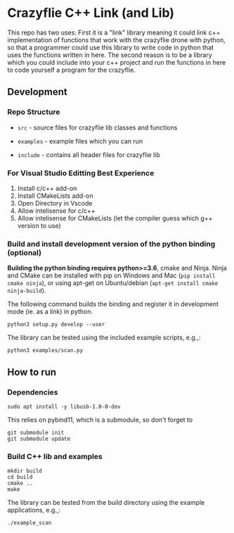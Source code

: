 # Crazyflie C++ Link (and Lib)

This repo has two uses: First it is a "link" library meaning it could link c++ implementation of functions that work with the crazyflie 
drone with python, so that a programmer could use this library to write code in python that uses the functions written in here. The second reason is to be a library which you could include into your c++ project and run the functions in here to code yourself a program for the crazyflie.

## Development

### Repo Structure

* `src` - source files for crazyflie lib classes and functions

* `examples` - example files which you can run

* `include` - contains all header files for crazyflie lib

### For Visual Studio Editting Best Experience

1. Install c/c++ add-on
2. Install CMakeLists add-on
3. Open Directory in Vscode
4. Allow intelisense for c/c++
5. Allow intelisense for CMakeLists (let the compiler guess which g++ version to use) 

### Build and install development version of the python binding (optional)

**Building the python binding requires python>=3.6**, cmake and Ninja. Ninja and CMake can be installed with pip on Windows and Mac (```pip install cmake ninja```), or using apt-get on Ubuntu/debian (```apt-get install cmake ninja-build```).

The following command builds the binding and register it in development mode (ie. as a link) in python.

```
python3 setup.py develop --user
```

The library can be tested using the included example scripts, e.g.,:

```
python3 examples/scan.py
```

## How to run

### Dependencies

```
sudo apt install -y libusb-1.0-0-dev
```

This relies on pybind11, which is a submodule, so don't forget to

```
git submodule init 
git submodule update
```

### Build C++ lib and examples

```
mkdir build
cd build
cmake ..
make
```

The library can be tested from the build directory using the example applications, e.g.,:

```
./example_scan
```





